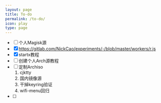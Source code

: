 ```yaml
---
layout: page
title: To-do
permalink: /to-do/
icon: play
type: page
---
```


- [ ] 个人Magisk源
- [x] https://gitlab.com/NickCao/experiments/-/blob/master/workers/r.js
- [x] startx教程
- [ ] 创建个人Arch源教程
- [ ] 定制Archiso
  1. cjktty
  2. 国内镜像源
  3. 干掉keyring验证
  4. wifi-menu回归
- [ ] 

